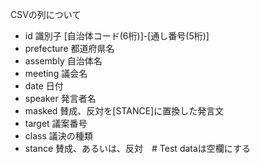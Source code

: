 
CSVの列について

- id	識別子 [自治体コード(6桁)]-[通し番号(5桁)]
- prefecture 都道府県名
- assembly	自治体名
- meeting	議会名
- date	日付
- speaker	発言者名
- masked	賛成、反対を[STANCE]に置換した発言文
- target	議案番号
- class	議決の種類
- stance	賛成、あるいは、反対　# Test dataは空欄にする
